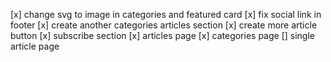 [x] change svg to image in categories and featured card
[x] fix social link in footer
[x] create another categories articles section
[x] create more article button
[x] subscribe section
[x] articles page
[x] categories page
[] single article page